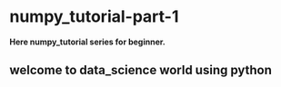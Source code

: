 # numpy_tutorial-part-1
<b>Here numpy_tutorial series for beginner.</b><br>
<h2>welcome to data_science world using python</h2>

